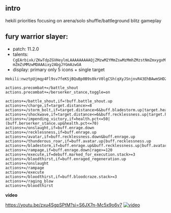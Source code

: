 ## intro

hekili priorities focusing on arena/solo shuffle/battleground blitz gameplay

## fury warrior slayer:
- patch: 11.2.0
- talents: `CgEArbixk/ZKwTdpZGVHeylmLAAAAAAAAAQjZMzwM2YMmZswMzMmhZMzstNmZmxygxMmZmZsMMzwMDAAAixy2AbgJYGmAzwGA`
- display: primary only 5 icons + single target
```
Hekili:nwztpUjmqy4Fl9sv7feKSjBQuBp0B9s0krV0lgCSh(qXyJSnjnvR43EhBAwmSHDZHeXhZ8mVE87yijKFrs5ulq2VkE1M4DRJJIFij(HTKu7LwGK2szhPL4fsAd()tNEY9SlcfL7Y1O60m85K0dD1c7pLKdVg464DRsWyBbgz)JRiPv1ComekyyK0FJee1gRXlhOG2jS4L79YdK0dcGt(bjLPRTGUMss)qF(HUIIOduRvazMkvNnQRLKsz2ALeLtWliwunlIYs1LGnIJ1NkzqF(3)wF(UrsSkxaogRDm6mqMQOiRKXDc8LWmwLUj7Gcv(BcVpFBF(hVkFbf7aUmrX3N)8Z95)pJkGkSvrTmBF(xrbTEtO8rX8W9VGC5huunWokaJrI)EVYUjoyfwPyhptp57fBwS8VgXqf(011mOnG(iOZg0NxcO2MN3JyEFES61nTGKxllZovZWo2fNk2UOk8LcKA07gXvNLJGusJG2vw5TfpExacnwHDphHDVnHjnBNqg3hUbC6jkUr4W(L3g7qGVS7DR91rQ2Qojh0QotMwnGpj(ox4VJT5wIzjhCGvA037fZYZ5Z3ghQG72H50Kvbu10Mw6WOAYYZ7CWdTHIEqEwHsNb)byDoerOJKDCG86rUdVFG767rQ8mnucsqt9uNCUKqP42QATX7)s8JXV2AoDwpztyuxxMZIzBymxL8SyEh7UxCmn9VWcDI5QF3uDv6gpXyopVUFjmUqitIdVTfDzQg8W7xo()MhOpfVFV2QklfGRhgKZSJAMxoe0zQwIQ24(ewRwvul8FnJ2zRuA8kxqK)9d
```


```
actions.precombat+=/battle_shout
actions.precombat+=/berserker_stance,toggle=on

actions+=/battle_shout,if=!buff.battle_shout.up  
actions+=/charge,if=target.distance>=8 
actions+=/storm_bolt,if=target.distance>6&buff.bladestorm.up|target.health.pct<=35
actions+=/shockwave,if=target.distance<=6&buff.recklessness.up|target.health.pct<=50
actions+=/impending_victory,if=health.pct<=50|(buff.berserker_stance.up&health.pct<=70)  
actions+=/onslaught,if=buff.enrage.down
actions+=/recklessness,if=buff.enrage.up                                  
actions+=/avatar,if=buff.recklessness.down&buff.enrage.up                  
actions+=/thunderous_roar,if=buff.avatar.up|buff.recklessness.up           
actions+=/bladestorm,if=buff.enrage.up&buff.recklessness.up|buff.avatar.up|target.health.pct<=30
actions+=/rampage,if=buff.enrage.down|rage>=120
actions+=/execute,if=debuff.marked_for_execution.stack>=3                          
actions+=/bloodthirst,if=buff.enraged_regeneration.up
actions+=/onslaught
actions+=/rampage
actions+=/execute
actions+=/bloodthirst,if=buff.bloodcraze.stack>=3                           
actions+=/raging_blow
actions+=/bloodthirst
```

**video**

https://youtu.be/zxu4SgpSPtM?si=S6JX7n-Mc5x9o6v7
[![video](https://i.sstatic.net/zxu4SgpSPtM.png)](https://youtu.be/zxu4SgpSPtM)

